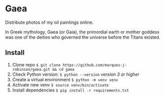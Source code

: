 # Gaea
Distribute photos of my oil paintings online.

In Greek mythology, Gaea (or Gaia), the primordial earth or mother
goddess was one of the deities who governed the universe before the
Titans existed.

## Install
1. Clone repo `$ git clone https://github.com/marques-j-robinson/gaea.git && cd gaea`
1. Check Python version: `$ python --version` *version 3 or higher*
1. Create a virtual environment `$ python -m venv venv`
1. Activate new venv `$ source venv/bin/activate`
1. Install dependencies `$ pip install -r requirements.txt`
